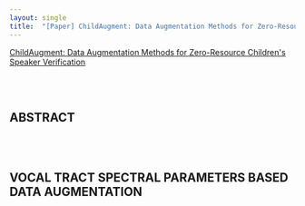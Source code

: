 ```yaml
---
layout: single
title:  "[Paper] ChildAugment: Data Augmentation Methods for Zero-Resource Children's Speaker Verification"
---
```


[ChildAugment: Data Augmentation Methods for Zero-Resource Children's Speaker Verification](https://arxiv.org/pdf/2402.15214.pdf)

<br>
<br>

## ABSTRACT


<br>
<br>

## VOCAL TRACT SPECTRAL PARAMETERS BASED DATA AUGMENTATION

